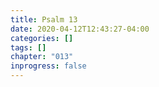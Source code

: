 ```yaml
---
title: Psalm 13
date: 2020-04-12T12:43:27-04:00
categories: []
tags: []
chapter: "013"
inprogress: false
---
```


